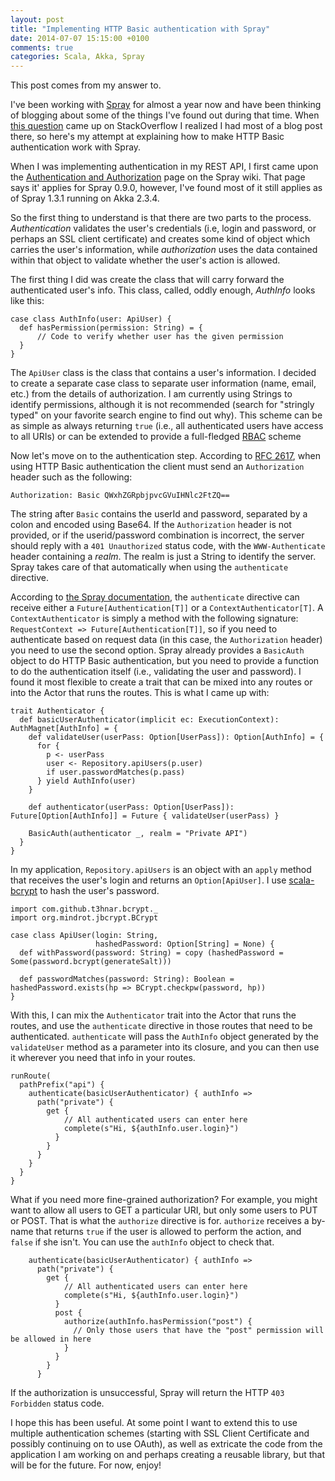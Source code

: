 ```yaml
---
layout: post
title: "Implementing HTTP Basic authentication with Spray"
date: 2014-07-07 15:15:00 +0100
comments: true
categories: Scala, Akka, Spray
---
```


This post comes from my answer to.

I've been working with [Spray](http://spray.io) for almost a year now and have been thinking of blogging about some of the things I've found out during that time. When  [this question](http://stackoverflow.com/questions/24501167/spray-authentication-method-with-basicauth/24511242#24511242) came up on StackOverflow I realized I had most of a blog post there, so here's my attempt at explaining how to make HTTP Basic authentication work with Spray.

When I was implementing authentication in my REST API, I first came upon the [Authentication and Authorization](https://github.com/spray/spray/wiki/Authentication-Authorization) page on the Spray wiki. That page says it' applies for Spray 0.9.0, however, I've found most of it still applies as of Spray 1.3.1 running on Akka 2.3.4.

So the first thing to understand is that there are two parts to the process. *Authentication* validates the user's credentials (i.e, login and password, or perhaps an SSL client certificate) and creates some kind of object which carries the user's information, while *authorization* uses the data contained within that object to validate whether the user's action is allowed.

The first thing I did was create the class that will carry forward the authenticated user's info. This class, called, oddly enough, *AuthInfo* looks like this:

    case class AuthInfo(user: ApiUser) {
      def hasPermission(permission: String) = {
      	  // Code to verify whether user has the given permission      }
    }

The `ApiUser` class is the class that contains a user's information. I decided to create a separate case class to separate user information (name, email, etc.) from the details of authorization. I am currently using Strings to identify permissions, although it is not recommended (search for "stringly typed" on your favorite search engine to find out why). This scheme can be as simple as always returning `true` (i.e., all authenticated users have access to all URIs) or can be extended to provide a full-fledged [RBAC](http://en.wikipedia.org/wiki/Role-based_access_control) scheme

Now let's move on to the authentication step. According to [RFC 2617](https://tools.ietf.org/html/rfc2617), when using HTTP Basic authentication the client must send an `Authorization` header such as the following:

    Authorization: Basic QWxhZGRpbjpvcGVuIHNlc2FtZQ==

The string after `Basic` contains the userId and password, separated by a colon and encoded using Base64. If the `Authorization` header is not provided, or if the userid/password combination is incorrect, the server should reply with a `401 Unauthorized` status code, with the `WWW-Authenticate` header containing a *realm*.  The realm is just a String to identify the server. Spray takes care of that automatically when using the `authenticate` directive.

According to [the Spray documentation](http://spray.io/documentation/1.2.1/spray-routing/security-directives/authenticate/), the `authenticate` directive can receive either a `Future[Authentication[T]]` or a `ContextAuthenticator[T]`. A `ContextAuthenticator` is simply a method with the following signature: `RequestContext => Future[Authentication[T]]`, so if you need to authenticate based on request data (in this case, the `Authorization` header) you need to use the second option. Spray already provides a `BasicAuth` object to do HTTP Basic authentication, but you need to provide a function to do the authentication itself (i.e., validating the user and password). I found it most flexible to create a trait that can be mixed into any routes or into the Actor that runs the routes. This is what I came up with:

    trait Authenticator {
      def basicUserAuthenticator(implicit ec: ExecutionContext): AuthMagnet[AuthInfo] = {
        def validateUser(userPass: Option[UserPass]): Option[AuthInfo] = {
          for {
            p <- userPass
            user <- Repository.apiUsers(p.user)
            if user.passwordMatches(p.pass)
          } yield AuthInfo(user)
        }
    
        def authenticator(userPass: Option[UserPass]): Future[Option[AuthInfo]] = Future { validateUser(userPass) }
    
        BasicAuth(authenticator _, realm = "Private API")
      }
    }

In my application, `Repository.apiUsers` is an object with an `apply` method that receives the user's login and returns an `Option[ApiUser]`. I use [scala-bcrypt](https://github.com/t3hnar/scala-bcrypt) to hash the user's password.

    import com.github.t3hnar.bcrypt._
    import org.mindrot.jbcrypt.BCrypt

    case class ApiUser(login: String,
                       hashedPassword: Option[String] = None) {
      def withPassword(password: String) = copy (hashedPassword = Some(password.bcrypt(generateSalt)))
      
      def passwordMatches(password: String): Boolean = hashedPassword.exists(hp => BCrypt.checkpw(password, hp))
    }

With this, I can mix the `Authenticator` trait into the Actor that runs the routes, and use the `authenticate` directive in those routes that need to be authenticated. `authenticate` will pass the `AuthInfo` object generated by the `validateUser` method as a parameter into its closure, and you can then use it wherever you need that info in your routes.

    runRoute(
      pathPrefix("api") {
        authenticate(basicUserAuthenticator) { authInfo =>
          path("private") {
            get {
                // All authenticated users can enter here
                complete(s"Hi, ${authInfo.user.login}")
              }
            }
          }
        }
      }
    }

What if you need more fine-grained authorization? For example, you might want to allow all users to GET a particular URI, but only some users to PUT or POST. That is what the `authorize` directive is for. `authorize` receives a by-name that returns `true` if the user is allowed to perform the action, and `false` if she isn't. You can use the `authInfo` object to check that.

        authenticate(basicUserAuthenticator) { authInfo =>
          path("private") {
            get {
                // All authenticated users can enter here
                complete(s"Hi, ${authInfo.user.login}")
              }
              post {
                authorize(authInfo.hasPermission("post") {
                  // Only those users that have the "post" permission will be allowed in here
                }              }
            }
          }

If the authorization is unsuccessful, Spray will return the HTTP `403 Forbidden` status code.

I hope this has been useful. At some point I want to extend this to use multiple authentication schemes (starting with SSL Client Certificate and possibly continuing on to use OAuth), as well as extricate the code from the application I am working on and perhaps creating a reusable library, but that will be for the future. For now, enjoy!
